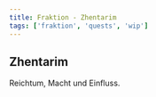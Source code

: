 ```yaml
---
title: Fraktion - Zhentarim
tags: ['fraktion', 'quests', 'wip']
---
```


## Zhentarim

Reichtum, Macht und Einfluss.
